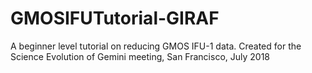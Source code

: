 # GMOSIFUTutorial-GIRAF
A beginner level tutorial on reducing GMOS IFU-1 data.   Created for the Science Evolution of Gemini meeting, San Francisco, July 2018
